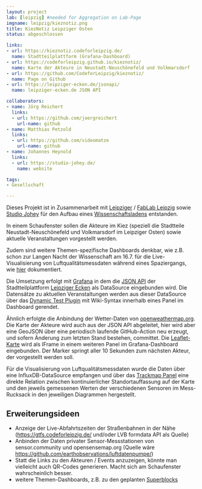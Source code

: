 ```yaml
---
layout: project
lab: [leipzig] #needed for Aggregation on Lab-Page
imgname: leipzig/kieznotiz.png
title: KiezNotiz Leipziger Osten
status: abgeschlossen

links:
- url: https://kieznotiz.codeforleipzig.de/
  name: Stadtteilplattform (Grafana-Dashboard)
- url: https://codeforleipzig.github.io/kieznotiz/
  name: Karte der Akteure in Neustadt-Neuschönefeld und Volkmarsdorf
- url: https://github.com/CodeforLeipzig/kieznotiz/
  name: Page on Github
- url: https://leipziger-ecken.de/jsonapi/
  name: leipziger-ecken.de JSON API

collaborators:
- name: Jörg Reichert
  links:
  - url: https://github.com/joergreichert
    url-name: github
- name: Matthias Petzold
  links:
  - url: https://github.com/videomatze
    url-name: github
- name: Johannes Heynold
  links:
  - url: https://studio-johey.de/
    name: website

tags:
- Gesellschaft

---
```


Dieses Projekt ist in Zusammenarbeit mit [Leipziger](https://leipziger-ecken.de/) / [FabLab Leipzig](http://www.fablab-leipzig.de) sowie [Studio Johey](https://studio-johey.de/) für den Aufbau eines [Wissenschaftsladens](http://hybridartlab.de/workshops-2/) entstanden.

In einem Schaufenster sollen die Akteure im Kiez (speziell die Stadtteile Neustadt-Neuschönefeld und Volkmarsdorf im Leipziger Osten) sowie aktuelle Veranstaltungen vorgestellt werden.

Zudem sind weitere Themen-spezifische Dashboards denkbar, wie z.B. schon zur Langen Nacht der Wissenschaft am 16.7. für die Live-Visualisierung von Luftqualitätsmessdaten während eines Spaziergangs, wie [hier](https://mobile.twitter.com/_hanwong/status/1415685957043449863/photo/1) dokumentiert.

Die Umsetzung erfolgt mit [Grafana](https://grafana.com) in dem die [JSON API](https://leipziger-ecken.de/jsonapi/) der Stadtteilplattform [Leipziger Ecken](https://leipziger-ecken.de/) als DataSource eingebunden wird. Die Datensätze zu aktuellen Veranstaltungen werden aus dieser DataSource über das [Dynamic Test Plugin](https://grafana.com/grafana/plugins/marcusolsson-dynamictext-panel/) mit Wiki-Syntax innerhalb eines Panel im Dashboard gerendet.

Ähnlich erfolgte die Anbindung der Wetter-Daten von [openweathermap.org](https://openweathermap.org/). Die Karte der Akteure wird auch aus der JSON API abgeleitet, hier wird aber eine GeoJSON über eine periodisch laufende GitHub-Action neu erzeugt, und sofern Änderung zum letzten Stand bestehen, committet. Die [Leaflet-Karte](https://codeforleipzig.github.io/kieznotiz/) wird als IFrame in einem weiteren Panel im Grafana-Dashboard eingebunden. Der Marker springt aller 10 Sekunden zum nächsten Akteur, der vorgestellt werden soll.

Für die Visualisierung von Luftqualitätsmessdaten wurde die Daten über eine InfluxDB-DataSource empfangen und über das [Trackmap Panel](https://grafana.com/grafana/plugins/pr0ps-trackmap-panel/) eine direkte Relation zwischen kontinuierlicher Standortauffassung auf der Karte und den jeweils gemessenen Werten der verschiedenen Sensoren im Mess-Rucksack in den jeweiligen Diagrammen hergestellt.

## Erweiterungsideen
 * Anzeige der Live-Abfahrtszeiten der Straßenbahnen in der Nähe (https://gtfs.codeforleipzig.de/ und/oder LVB formdata API als Quelle)
 * Anbinden der Daten privater Sensor-Messstationen von sensor.community und opensensemap.org (Quelle wäre https://github.com/earthobservations/luftdatenpumpe/)
 * Statt die Links zu den Akteuren / Events anzuzeigen, könnte man vielleicht auch QR-Codes generieren. Macht sich am Schaufenster wahrscheinlich besser.
 * weitere Themen-Dashboards, z.B. zu den geplanten [Superblocks](https://www.oekoloewe.de/nachhaltige-mobilitaet-stadtentwicklung-detail/leipziger-superblocks.html)